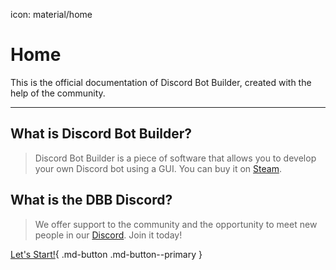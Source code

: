 icon: material/home

<meta content="Discord Bot Builder Documentation" property="og:title" />
<meta content="This Page will explain how to use Discord Bot Builder, also includes Tutorials how to use Special Functions!" property="og:description" />
<meta content="https://dbb.software/" property="og:url" />
<meta content="https://github.com/XCraftTM/DBBDocs/blob/main/docs/assets/favicon.png" property="og:image" />
<meta content="#292e4a" data-react-helmet="true" name="theme-color" />

# Home

This is the official documentation of Discord Bot Builder, created with the help of the community.
***

## What is Discord Bot Builder?
> Discord Bot Builder is a piece of software that allows you to develop your own Discord bot using a GUI. You can buy it on [Steam](https://store.steampowered.com/app/1119570/Discord_Bot_Builder/ "Direct link to the store page."). 

## What is the DBB Discord?
> We offer support to the community and the opportunity to meet new people in our [Discord](https://discord.gg/PAzxTDw "Join the Discord!"). Join it today!

[Let's Start!](gettingstarted.md){ .md-button .md-button--primary }
